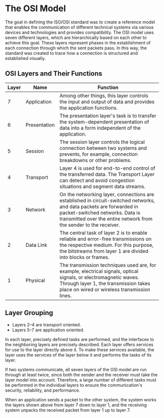 # The OSI Model

The goal in defining the ISO/OSI standard was to create a reference model that enables the communication of different technical systems via various devices and technologies and provides compatibility. The OSI model uses seven different layers, which are hierarchically based on each other to achieve this goal. These layers represent phases in the establishment of each connection through which the sent packets pass. In this way, the standard was created to trace how a connection is structured and established visually.

## OSI Layers and Their Functions

| Layer | Name         | Function |
|-------|--------------|----------|
| 7     | Application  | Among other things, this layer controls the input and output of data and provides the application functions. |
| 6     | Presentation | The presentation layer's task is to transfer the system-dependent presentation of data into a form independent of the application. |
| 5     | Session      | The session layer controls the logical connection between two systems and prevents, for example, connection breakdowns or other problems. |
| 4     | Transport    | Layer 4 is used for end-to-end control of the transferred data. The Transport Layer can detect and avoid congestion situations and segment data streams. |
| 3     | Network      | On the networking layer, connections are established in circuit-switched networks, and data packets are forwarded in packet-switched networks. Data is transmitted over the entire network from the sender to the receiver. |
| 2     | Data Link    | The central task of layer 2 is to enable reliable and error-free transmissions on the respective medium. For this purpose, the bitstreams from layer 1 are divided into blocks or frames. |
| 1     | Physical     | The transmission techniques used are, for example, electrical signals, optical signals, or electromagnetic waves. Through layer 1, the transmission takes place on wired or wireless transmission lines. |

## Layer Grouping

- Layers 2–4 are transport oriented.
- Layers 5–7 are application oriented.

In each layer, precisely defined tasks are performed, and the interfaces to the neighboring layers are precisely described. Each layer offers services for use to the layer directly above it. To make these services available, the layer uses the services of the layer below it and performs the tasks of its layer.

If two systems communicate, all seven layers of the OSI model are run through at least twice, since both the sender and the receiver must take the layer model into account. Therefore, a large number of different tasks must be performed in the individual layers to ensure the communication's security, reliability, and performance.

When an application sends a packet to the other system, the system works the layers shown above from layer 7 down to layer 1, and the receiving system unpacks the received packet from layer 1 up to layer 7.
